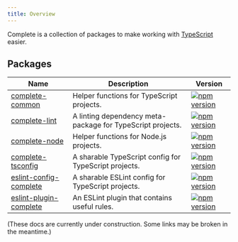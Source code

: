 ```yaml
---
title: Overview
---
```


Complete is a collection of packages to make working with [TypeScript](https://www.typescriptlang.org/) easier.

## Packages

| Name                                              | Description                                                | Version                                                                                                                         |
| ------------------------------------------------- | ---------------------------------------------------------- | ------------------------------------------------------------------------------------------------------------------------------- |
| [complete-common](/complete-common)               | Helper functions for TypeScript projects.                  | [![npm version](https://img.shields.io/npm/v/complete-common.svg)](https://www.npmjs.com/package/complete-common)               |
| [complete-lint](/complete-lint)                   | A linting dependency meta-package for TypeScript projects. | [![npm version](https://img.shields.io/npm/v/complete-lint.svg)](https://www.npmjs.com/package/complete-lint)                   |
| [complete-node](/complete-node)                   | Helper functions for Node.js projects.                     | [![npm version](https://img.shields.io/npm/v/complete-node.svg)](https://www.npmjs.com/package/complete-node)                   |
| [complete-tsconfig](/complete-tsconfig)           | A sharable TypeScript config for TypeScript projects.      | [![npm version](https://img.shields.io/npm/v/complete-tsconfig.svg)](https://www.npmjs.com/package/complete-tsconfig)           |
| [eslint-config-complete](/eslint-config-complete) | A sharable ESLint config for TypeScript projects.          | [![npm version](https://img.shields.io/npm/v/eslint-config-complete.svg)](https://www.npmjs.com/package/eslint-config-complete) |
| [eslint-plugin-complete](/eslint-plugin-complete) | An ESLint plugin that contains useful rules.               | [![npm version](https://img.shields.io/npm/v/eslint-plugin-complete.svg)](https://www.npmjs.com/package/eslint-plugin-complete) |

(These docs are currently under construction. Some links may be broken in the meantime.)
